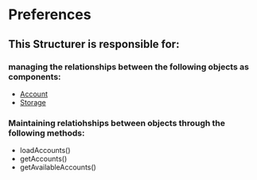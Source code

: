 # Preferences
## This Structurer is responsible for:
### managing the relationships between the following objects as components:
* [Account](../InformationHolders/Account.md) 
* [Storage](../Structurers/Storage.md) 
### Maintaining relatiohships between objects through the following methods: 
* loadAccounts()
* getAccounts()
* getAvailableAccounts()
